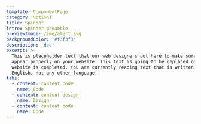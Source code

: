 ```yaml
---
template: ComponentPage
category: Motions
title: Spinner
intro: Spinner preamble
previewImage: /img/alert.svg
backgroundColor: '#f3f3f3'
description: 'dee'
excerpt: >-
  This is placeholder text that our web designers put here to make sure words
  appear properly on your website. This text is going to be replaced once the
  website is completed. You are currently reading text that is written in
  English, not any other language.
tabs:
  - content: content code
    name: Code
  - content: content design
    name: Design
  - content: content code
    name: Code
---
```

